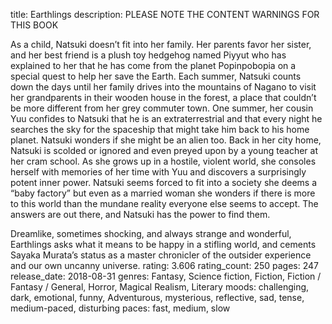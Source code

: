 title: Earthlings
description: PLEASE NOTE THE CONTENT WARNINGS FOR THIS BOOK

As a child, Natsuki doesn’t fit into her family. Her parents favor her sister, and her best friend is a plush toy hedgehog named Piyyut who has explained to her that he has come from the planet Popinpobopia on a special quest to help her save the Earth. Each summer, Natsuki counts down the days until her family drives into the mountains of Nagano to visit her grandparents in their wooden house in the forest, a place that couldn’t be more different from her grey commuter town. One summer, her cousin Yuu confides to Natsuki that he is an extraterrestrial and that every night he searches the sky for the spaceship that might take him back to his home planet. Natsuki wonders if she might be an alien too. Back in her city home, Natsuki is scolded or ignored and even preyed upon by a young teacher at her cram school. As she grows up in a hostile, violent world, she consoles herself with memories of her time with Yuu and discovers a surprisingly potent inner power. Natsuki seems forced to fit into a society she deems a “baby factory” but even as a married woman she wonders if there is more to this world than the mundane reality everyone else seems to accept. The answers are out there, and Natsuki has the power to find them.

Dreamlike, sometimes shocking, and always strange and wonderful, Earthlings asks what it means to be happy in a stifling world, and cements Sayaka Murata’s status as a master chronicler of the outsider experience and our own uncanny universe.
rating: 3.606
rating_count: 250
pages: 247
release_date: 2018-08-31
genres: Fantasy, Science fiction, Fiction, Fiction / Fantasy / General, Horror, Magical Realism, Literary
moods: challenging, dark, emotional, funny, Adventurous, mysterious, reflective, sad, tense, medium-paced, disturbing
paces: fast, medium, slow